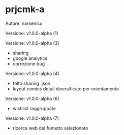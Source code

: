 # prjcmk-a
Autore: narsenico

Versione: v1.0.0-alpha (1)

Versione: v1.0.0-alpha (3)
- sharing
- google analytics
- correzione bug

Versione: v1.0.0-alpha (4)
- tolto sharing .json
- layout comics detail diversificato per orientamento

Versione: v1.0.0-alpha (6)
- wishlist raggruppate

Versione: v1.0.0-alpha (7)
- ricerca web del fumetto selezionato
